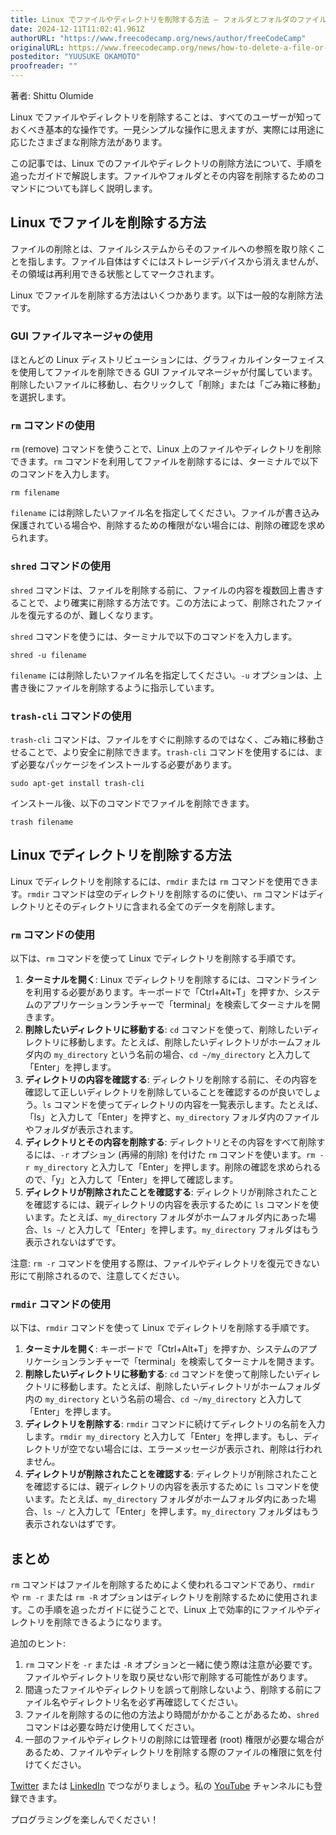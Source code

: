 ```yaml
--- 
title: Linux でファイルやディレクトリを削除する方法 – フォルダとフォルダのファイルを削除するコマンド 
date: 2024-12-11T11:02:41.961Z 
authorURL: "https://www.freecodecamp.org/news/author/freeCodeCamp"
originalURL: https://www.freecodecamp.org/news/how-to-delete-a-file-or-directory-in-linux/ 
posteditor: "YUUSUKE OKAMOTO" 
proofreader: "" 
--- 
```

 
著者: Shittu Olumide 
 
<!-- more --> 
 
Linux でファイルやディレクトリを削除することは、すべてのユーザーが知っておくべき基本的な操作です。一見シンプルな操作に思えますが、実際には用途に応じたさまざまな削除方法があります。 
 
この記事では、Linux でのファイルやディレクトリの削除方法について、手順を追ったガイドで解説します。ファイルやフォルダとその内容を削除するためのコマンドについても詳しく説明します。 
 
## Linux でファイルを削除する方法 
 
ファイルの削除とは、ファイルシステムからそのファイルへの参照を取り除くことを指します。ファイル自体はすぐにはストレージデバイスから消えませんが、その領域は再利用できる状態としてマークされます。 
 
Linux でファイルを削除する方法はいくつかあります。以下は一般的な削除方法です。 
 
### GUI ファイルマネージャの使用
 
ほとんどの Linux ディストリビューションには、グラフィカルインターフェイスを使用してファイルを削除できる GUI ファイルマネージャが付属しています。削除したいファイルに移動し、右クリックして「削除」または「ごみ箱に移動」を選択します。 
 
### `rm` コマンドの使用
 
`rm` (remove) コマンドを使うことで、Linux 上のファイルやディレクトリを削除できます。`rm` コマンドを利用してファイルを削除するには、ターミナルで以下のコマンドを入力します。 
 
``` 
rm filename 
``` 

`filename` には削除したいファイル名を指定してください。ファイルが書き込み保護されている場合や、削除するための権限がない場合には、削除の確認を求められます。 

### `shred` コマンドの使用
 
`shred` コマンドは、ファイルを削除する前に、ファイルの内容を複数回上書きすることで、より確実に削除する方法です。この方法によって、削除されたファイルを復元するのが、難しくなります。 
 
`shred` コマンドを使うには、ターミナルで以下のコマンドを入力します。 
 
``` 
shred -u filename 
``` 
 
`filename` には削除したいファイル名を指定してください。`-u` オプションは、上書き後にファイルを削除するように指示しています。 
 
### `trash-cli` コマンドの使用
 
`trash-cli` コマンドは、ファイルをすぐに削除するのではなく、ごみ箱に移動させることで、より安全に削除できます。`trash-cli` コマンドを使用するには、まず必要なパッケージをインストールする必要があります。 
 
``` 
sudo apt-get install trash-cli 
``` 
 
インストール後、以下のコマンドでファイルを削除できます。 
 
``` 
trash filename 
``` 
 
## Linux でディレクトリを削除する方法 
 
Linux でディレクトリを削除するには、`rmdir` または `rm` コマンドを使用できます。`rmdir` コマンドは空のディレクトリを削除するのに使い、`rm` コマンドはディレクトリとそのディレクトリに含まれる全てのデータを削除します。 
 
### `rm` コマンドの使用
 
以下は、`rm` コマンドを使って Linux でディレクトリを削除する手順です。 
 
1. **ターミナルを開く**: Linux でディレクトリを削除するには、コマンドラインを利用する必要があります。キーボードで「Ctrl+Alt+T」を押すか、システムのアプリケーションランチャーで「terminal」を検索してターミナルを開きます。 
2. **削除したいディレクトリに移動する**: `cd` コマンドを使って、削除したいディレクトリに移動します。たとえば、削除したいディレクトリがホームフォルダ内の `my_directory` という名前の場合、`cd ~/my_directory` と入力して「Enter」を押します。 
3. **ディレクトリの内容を確認する**: ディレクトリを削除する前に、その内容を確認して正しいディレクトリを削除していることを確認するのが良いでしょう。`ls` コマンドを使ってディレクトリの内容を一覧表示します。たとえば、「ls」と入力して「Enter」を押すと、`my_directory` フォルダ内のファイルやフォルダが表示されます。 
4. **ディレクトリとその内容を削除する**: ディレクトリとその内容をすべて削除するには、`-r` オプション (再帰的削除) を付けた `rm` コマンドを使います。`rm -r my_directory` と入力して「Enter」を押します。削除の確認を求められるので、「y」と入力して「Enter」を押して確認します。 
5. **ディレクトリが削除されたことを確認する**: ディレクトリが削除されたことを確認するには、親ディレクトリの内容を表示するために `ls` コマンドを使います。たとえば、`my_directory` フォルダがホームフォルダ内にあった場合、`ls ~/` と入力して「Enter」を押します。`my_directory` フォルダはもう表示されないはずです。 
 
注意: `rm -r` コマンドを使用する際は、ファイルやディレクトリを復元できない形にて削除されるので、注意してください。 
 
### `rmdir` コマンドの使用
 
以下は、`rmdir` コマンドを使って Linux でディレクトリを削除する手順です。 
 
1. **ターミナルを開く**: キーボードで「Ctrl+Alt+T」を押すか、システムのアプリケーションランチャーで「terminal」を検索してターミナルを開きます。 
2. **削除したいディレクトリに移動する**: `cd` コマンドを使って削除したいディレクトリに移動します。たとえば、削除したいディレクトリがホームフォルダ内の `my_directory` という名前の場合、`cd ~/my_directory` と入力して「Enter」を押します。 
3. **ディレクトリを削除する**: `rmdir` コマンドに続けてディレクトリの名前を入力します。`rmdir my_directory` と入力して「Enter」を押します。もし、ディレクトリが空でない場合には、エラーメッセージが表示され、削除は行われません。 
4. **ディレクトリが削除されたことを確認する**: ディレクトリが削除されたことを確認するには、親ディレクトリの内容を表示するために `ls` コマンドを使います。たとえば、`my_directory` フォルダがホームフォルダ内にあった場合、`ls ~/` と入力して「Enter」を押します。`my_directory` フォルダはもう表示されないはずです。 
 
## まとめ
`rm` コマンドはファイルを削除するためによく使われるコマンドであり、`rmdir` や `rm -r` または `rm -R` オプションはディレクトリを削除するために使用されます。この手順を追ったガイドに従うことで、Linux 上で効率的にファイルやディレクトリを削除できるようになります。 
 
追加のヒント:
 
1. `rm` コマンドを `-r` または `-R` オプションと一緒に使う際は注意が必要です。ファイルやディレクトリを取り戻せない形で削除する可能性があります。 
2. 間違ったファイルやディレクトリを誤って削除しないよう、削除する前にファイル名やディレクトリ名を必ず再確認してください。 
3. ファイルを削除するのに他の方法より時間がかかることがあるため、`shred` コマンドは必要な時だけ使用してください。 
4. 一部のファイルやディレクトリの削除には管理者 (root) 権限が必要な場合があるため、ファイルやディレクトリを削除する際のファイルの権限に気を付けてください。 
 
[Twitter](https://www.twitter.com/Shittu_Olumide_) または [LinkedIn](https://www.linkedin.com/in/olumide-shittu) でつながりましょう。私の [YouTube](https://www.youtube.com/channel/UCNhFxpk6hGt5uMCKXq0Jl8A) チャンネルにも登録できます。 
 
プログラミングを楽しんでください！
 
 